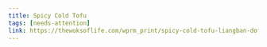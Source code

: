 ```yaml
---
title: Spicy Cold Tofu
tags: [needs-attention]
link: https://thewoksoflife.com/wprm_print/spicy-cold-tofu-liangban-dofu
---
```


